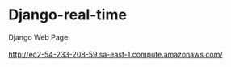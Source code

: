 # Django-real-time
Django Web Page <br>
 <br>
http://ec2-54-233-208-59.sa-east-1.compute.amazonaws.com/
